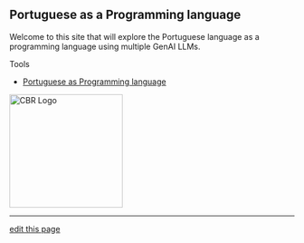## Portuguese as a Programming language

Welcome to this site that will explore the Portuguese language as a programming language using multiple GenAI LLMs.

Tools 
 - [Portuguese as Programming language](docs/demos/tools/portuguese-journalist)


<img alt="CBR Logo" src="/assets/portuguese/portuguese-flag.jpg" class="img-fluid" id="portuguese-flag" width="200px">


-----

[edit this page](https://github.com/the-cyber-boardroom/cbr-custom--portuguese/edit/dev/cbr_custom_portuguese/custom/cbr_content/en/web-site/home-page/welcome.md)


